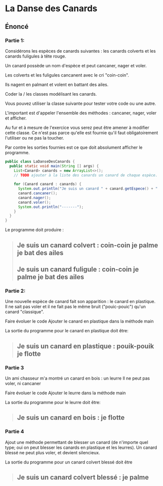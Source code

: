 # La Danse des Canards

## Énoncé

### Partie 1: 

Considérons les espèces de canards suivantes : les canards colverts et les canards fuligules à tête rouge.

Un canard possède un nom d'espèce et peut cancaner, nager et voler.

Les colverts et les fuligules cancanent avec le cri "coin-coin".

Ils nagent en palmant et volent en battant des ailes.

Coder la / les classes modélisant les canards.

Vous pouvez utiliser la classe suivante pour tester votre code ou une autre.

L'important est d'appeler l'ensemble des méthodes : cancaner, nager, voler et afficher.

Au fur et à mesure de l'exercice vous serez peut être amener à modifier cette classe.
Ce n'est pas parce qu'elle est fournie qu'il faut obligatoirement l'utiliser ou ne pas la toucher.

Par contre les sorties fournies est ce que doit absolument afficher le programme.

```java
public class LaDanseDesCanards {
  public static void main(String [] args) {
    List<Canard> canards = new ArrayList<>();
    // TODO ajouter à la liste des canards un canard de chaque espèce.
   
    for (Canard canard : canards) {
      System.out.println("Je suis un canard " + canard.getEspece() + " :");
      canard.cancaner();
      canard.nager();
      canard.voler();
      System.out.println("-------");
    }
  }
}
```

Le programme doit produire : 

> Je suis un canard colvert :
> coin-coin
> je palme
> je bat des ailes
> -------
> Je suis un canard fuligule :
> coin-coin
> je palme
> je bat des ailes
> -------


### Partie 2:

Une nouvelle espèce de canard fait son apparition : le canard en plastique.
Il ne sait pas voler et il ne fait pas le même bruit ("pouic-pouic") qu'un canard "classique".

Faire évoluer le code
Ajouter le canard en plastique dans la méthode main

La sortie du programme pour le canard en plastique doit être:

> Je suis un canard en plastique :
> pouik-pouik
> je flotte
> -------


### Partie 3

Un ami chasseur m'a montré un canard en bois : un leurre
Il ne peut pas voler, ni cancaner

Faire évoluer le code
Ajouter le leurre dans la méthode main

La sortie du programme pour le leurre doit être:

> Je suis un canard en bois :
> je flotte
> -------


### Partie 4
Ajout une méthode permettant de blesser un canard (de n'importe quel type; oui on peut blesser les canards en plastique et les leurres).
Un canard blessé ne peut plus voler, et devient silencieux.

La sortie du programme pour un canard colvert blessé doit être

> Je suis un canard colvert blessé :
> je palme
> -------
